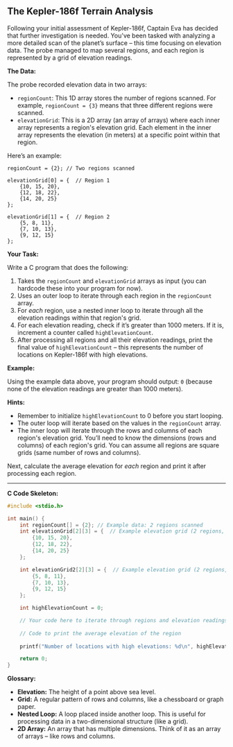 ## The Kepler-186f Terrain Analysis

Following your initial assessment of Kepler-186f, Captain Eva has decided that further investigation is needed. You've been tasked with analyzing a more detailed scan of the planet’s surface – this time focusing on elevation data.  The probe managed to map several regions, and each region is represented by a grid of elevation readings.

**The Data:**

The probe recorded elevation data in two arrays:

*   `regionCount`: This 1D array stores the number of regions scanned. For example, `regionCount = {3}` means that three different regions were scanned.
*   `elevationGrid`: This is a 2D array (an array of arrays) where each inner array represents a region's elevation grid. Each element in the inner array represents the elevation (in meters) at a specific point within that region.

Here’s an example:

```
regionCount = {2}; // Two regions scanned

elevationGrid[0] = {  // Region 1
    {10, 15, 20},
    {12, 18, 22},
    {14, 20, 25}
};

elevationGrid[1] = {  // Region 2
    {5, 8, 11},
    {7, 10, 13},
    {9, 12, 15}
};
```

**Your Task:**

Write a C program that does the following:

1.  Takes the `regionCount` and `elevationGrid` arrays as input (you can hardcode these into your program for now).
2.  Uses an outer loop to iterate through each region in the `regionCount` array.
3.  For *each* region, use a nested inner loop to iterate through all the elevation readings within that region's grid.
4.  For each elevation reading, check if it’s greater than 1000 meters. If it is, increment a counter called `highElevationCount`.
5.  After processing all regions and all their elevation readings, print the final value of `highElevationCount` – this represents the number of locations on Kepler-186f with high elevations.

**Example:**

Using the example data above, your program should output: `0` (because none of the elevation readings are greater than 1000 meters).

**Hints:**

*   Remember to initialize `highElevationCount` to 0 before you start looping.
*   The outer loop will iterate based on the values in the `regionCount` array.
*   The inner loop will iterate through the rows and columns of each region's elevation grid.  You’ll need to know the dimensions (rows and columns) of each region's grid. You can assume all regions are square grids (same number of rows and columns).

Next, calculate the average elevation for *each* region and print it after processing each region.

---

**C Code Skeleton:**

```c
#include <stdio.h>

int main() {
    int regionCount[] = {2}; // Example data: 2 regions scanned
    int elevationGrid[2][3] = {  // Example elevation grid (2 regions, each 3x3)
        {10, 15, 20},
        {12, 18, 22},
        {14, 20, 25}
    };

    int elevationGrid2[2][3] = {  // Example elevation grid (2 regions, each 3x3)
        {5, 8, 11},
        {7, 10, 13},
        {9, 12, 15}
    };

    int highElevationCount = 0;

    // Your code here to iterate through regions and elevation readings
	
	// Code to print the average elevation of the region
	
    printf("Number of locations with high elevations: %d\n", highElevationCount);

    return 0;
}
```

**Glossary:**

*   **Elevation:** The height of a point above sea level.
*   **Grid:** A regular pattern of rows and columns, like a chessboard or graph paper.
*   **Nested Loop:**  A loop placed inside another loop. This is useful for processing data in a two-dimensional structure (like a grid).
*   **2D Array:** An array that has multiple dimensions. Think of it as an array of arrays – like rows and columns.
